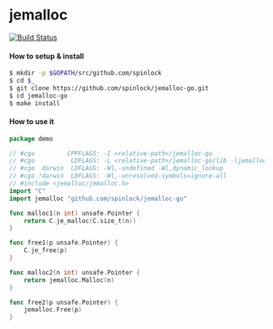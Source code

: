 # jemalloc
[![Build Status](https://travis-ci.org/spinlock/jemalloc-go.svg)](https://travis-ci.org/spinlock/jemalloc-go)

#### How to setup & install
```bash
$ mkdir -p $GOPATH/src/github.com/spinlock
$ cd $_
$ git clone https://github.com/spinlock/jemalloc-go.git
$ cd jemalloc-go
$ make install
```

#### How to use it

```go
package demo

// #cgo         CPPFLAGS: -I <relative-path>/jemalloc-go
// #cgo          LDFLAGS: -L <relative-path>/jemalloc-go/lib -ljemalloc
// #cgo  darwin  LDFLAGS: -Wl,-undefined -Wl,dynamic_lookup
// #cgo !darwin  LDFLAGS: -Wl,-unresolved-symbols=ignore-all
// #include <jemalloc/jemalloc.h>
import "C"
import jemalloc "github.com/spinlock/jemalloc-go"

func malloc1(n int) unsafe.Pointer {
    return C.je_malloc(C.size_t(n))
}

func free1(p unsafe.Pointer) {
    C.je_free(p)
}

func malloc2(n int) unsafe.Pointer {
    return jemalloc.Malloc(n)
}

func free2(p unsafe.Pointer) {
    jemalloc.Free(p)
}
```

